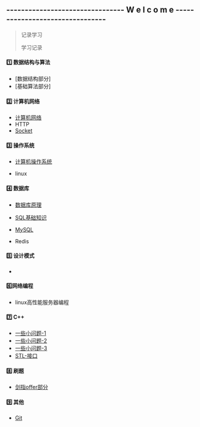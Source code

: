 ## -------------------------------- W  e  l  c  o  m  e --------------------------------

> 记录学习
>
> 学习记录



#### :one: 数据结构与算法

- [数据结构部分]
- [基础算法部分]

#### :two: 计算机网络

- [计算机网络](https://github.com/song787/New-repository/blob/master/computer_network.md)
- HTTP
- [Socket](https://github.com/song787/New-repository/blob/master/Socket.md)

#### :three: 操作系统

- [计算机操作系统](https://github.com/song787/New-repository/blob/master/OS.md)

- linux

#### :four: 数据库

  - [数据库原理](https://github.com/song787/New-repository/blob/master/Datebase.md)

  - [SQL基础知识](https://github.com/song787/New-repository/blob/master/SQL.md)

  - [MySQL](https://github.com/song787/New-repository/blob/master/MySQL.md)

  - Redis

#### :five: 设计模式

- 

#### :six: ​网络编程

- linux高性能服务器编程

#### :seven: C++

- [一些小问题-1](https://github.com/song787/New-repository/blob/master/C%2B%2B-1.md)
- [一些小问题-2](https://github.com/song787/New-repository/blob/dev/C%2B%2B-2.md)
- [一些小问题-3](https://github.com/song787/New-repository/blob/dev/C%2B%2B-3.md)
- [STL-接口](https://github.com/song787/New-repository/blob/master/STL-API.md)

#### :eight: 刷题

- [剑指offer部分](https://github.com/song787/New-repository/blob/master/jianzhiOFFER.md)

#### :nine: 其他

- [Git](https://github.com/song787/New-repository/blob/dev/Git.md)



